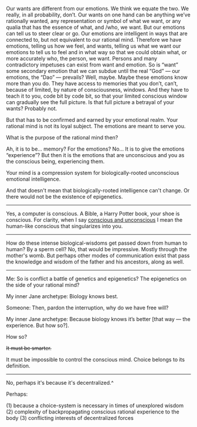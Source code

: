 Our wants are different from our emotions. We think we equate the two. We really, in all probability, don’t. Our wants on one hand can be anything we’ve rationally wanted, any representation or symbol of what we want, or any qualia that has the essence of what, and /who, we want. But our emotions can tell us to steer clear or go. Our emotions are intelligent in ways that are connected to, but not equivalent to our rational mind. Therefore we have emotions, telling us how we feel, and wants, telling us what we want our emotions to tell us to feel and in what way so that we could obtain what, or more accurately who, the person, we want. Persons and many contradictory impetuses can exist from want and emotion. So is “want” some secondary emotion that we can subdue until the real “God” — our emotions, the “Dao” — prevails? Well, maybe. Maybe these emotions know more than you do. They have access to memories that you don’t, can’t, because of limited, by nature of consciousness, windows. And they have to teach it to you, code bit by code bit, so that your limited conscious window can gradually see the full picture. Is that full picture a betrayal of your wants? Probably not. 

But that has to be confirmed and earned by your emotional realm. Your rational mind is not its loyal subject. The emotions are meant to serve you. 

What is the purpose of the rational mind then?

Ah, it is to be… memory? For the emotions? No… It is to give the emotions “experience”? But then it is the emotions that are unconscious and you as the conscious being, experiencing them.

Your mind is a compression system for biologically-rooted unconscious emotional intelligence.

And that doesn't mean that biologically-rooted intelligence can't change. Or there would not be the existence of epigenetics.

---

Yes, a computer is conscious. A Bible, a Harry Potter book, your shoe is conscious. For clarity, when I say [conscious and unconscious](Stuff22-What-is-consciousness?.md) I mean the human-like conscious that singularizes into you.

---

How do these intense biological-wisdoms get passed down from human to human? By a sperm cell? No, that would be impressive. Mostly through the mother's womb. But perhaps other modes of communication exist that pass the knowledge and wisdom of the father and his ancestors, along as well.

---

Me: So is conflict a battle of genetics and epigenetics? The epigenetics on the side of your rational mind?

My inner Jane archetype: Biology knows best.

Someone: Then, pardon the interruption, why do we have free will?

My inner Jane archetype: Because biology knows it’s better [that way — the experience. But how so?].

How so?

~~It must be smarter.~~

It must be impossible to control the conscious mind. Choice belongs to its definition.

---

No, perhaps it's because it's decentralized.^

Perhaps:

(1) because a choice-system is necessary in times of unexplored wisdom
(2) complexity of backpropagating conscious rational experience to the body
(3) conflicting interests of decentralized forces
